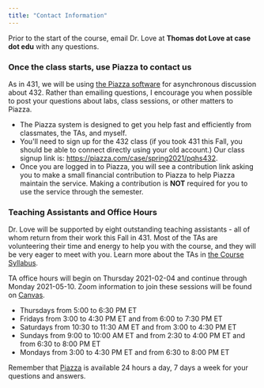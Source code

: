 ```yaml
---
title: "Contact Information"
---
```


Prior to the start of the course, email Dr. Love at **Thomas dot Love at case dot edu** with any questions.

### Once the class starts, use Piazza to contact us

As in 431, we will be using [the Piazza software](https://piazza.com/case/spring2021/pqhs432) for asynchronous discussion about 432. Rather than emailing questions, I encourage you when possible to post your questions about labs, class sessions, or other matters to Piazza.

- The Piazza system is designed to get you help fast and efficiently from classmates, the TAs, and myself. 
- You'll need to sign up for the 432 class (if you took 431 this Fall, you should be able to connect directly using your old account.) Our class signup link is: https://piazza.com/case/spring2021/pqhs432.
- Once you are logged in to Piazza, you will see a contribution link asking you to make a small financial contribution to Piazza to help Piazza maintain the service. Making a contribution is **NOT** required for you to use the service through the semester.

### Teaching Assistants and Office Hours

Dr. Love will be supported by eight outstanding teaching assistants - all of whom return from their work this Fall in 431. Most of the TAs are volunteering their time and energy to help you with the course, and they will be very eager to meet with you. Learn more about the TAs in [the Course Syllabus](https://thomaselove.github.io/432-2021-syllabus/teaching-assistants.html). 

TA office hours will begin on Thursday 2021-02-04 and continue through Monday 2021-05-10. Zoom information to join these sessions will be found on [Canvas](https::/canvas.case.edu). 

- Thursdays from 5:00 to 6:30 PM ET
- Fridays from 3:00 to 4:30 PM ET and from 6:00 to 7:30 PM ET
- Saturdays from 10:30 to 11:30 AM ET and from 3:00 to 4:30 PM ET
- Sundays from 9:00 to 10:00 AM ET and from 2:30 to 4:00 PM ET and from 6:30 to 8:00 PM ET
- Mondays from 3:00 to 4:30 PM ET and from 6:30 to 8:00 PM ET

Remember that [Piazza](https://piazza.com/case/spring2021/pqhs432) is available 24 hours a day, 7 days a week for your questions and answers.
